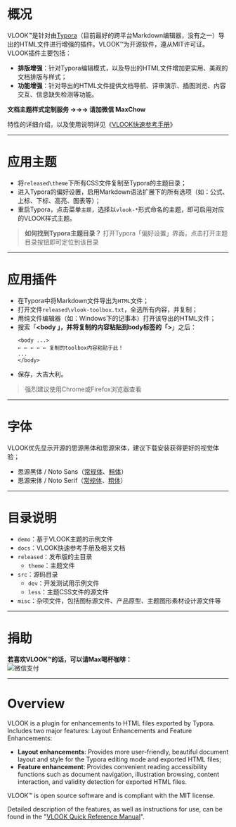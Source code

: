 # 概况

VLOOK™是针对由[Typora](https://www.typora.io)（目前最好的跨平台Markdown编辑器，没有之一）导出的HTML文件进行增强的插件。VLOOK™为开源软件，遵从MIT许可证。
VLOOK插件主要包括：

- **排版增强**：针对Typora编辑模式，以及导出的HTML文件增加更实用、美观的文档排版与样式；
- **功能增强**：针对导出的HTML文件提供文档导航、评审演示、插图浏览、内容交互、信息缺失检测等功能。

**文档主题样式定制服务 →→→ 请加微信 MaxChow**

特性的详细介绍，以及使用说明详见《[VLOOK快速参考手册](https://madmaxchow.github.io/VLOOK/index.html)》

---

# 应用主题

- 将`released\theme`下所有CSS文件复制至Typora的主题目录；
- 进入Typora的偏好设置，启用Markdown语法扩展下的所有选项（如：公式、上标、下标、高亮、图表等）；
- 重启Typora，点击菜单`主题`，选择以`vlook-*`形式命名的主题，即可启用对应的VLOOK样式主题。

> **如何找到Typora主题目录？**
> 打开Typora「偏好设置」界面，点击<kbd>打开主题目录</kbd>按钮即可定位到该目录

---

# 应用插件

- 在Typora中将Markdown文件导出为`HTML`文件；
- 打开文件`released\vlook-toolbox.txt`，全选所有内容，并复制；
- 用纯文件编辑器（如：Windows下的记事本）打开该导出的HTML文件；
- 搜索「**<body **」，并将复制的内容粘贴到body标签的「**>**」之后：
  ```
  <body ...>
  ← ← ← ← ← 复制的toolbox内容粘贴于此！
  ...
  </body>
  ```
+ 保存，大吉大利。

> 强烈建议使用Chrome或Firefox浏览器查看

---

# 字体

VLOOK优先显示开源的思源黑体和思源宋体，建议下载安装获得更好的视觉体验；

- 思源黑体 / Noto Sans（[常规体](https://github.com/googlefonts/noto-cjk/blob/master/NotoSansCJKsc-Regular.otf)、[粗体](https://github.com/googlefonts/noto-cjk/blob/master/NotoSansCJKsc-Bold.otf)）
- 思源宋体 / Noto Serif（[常规体](https://github.com/googlefonts/noto-cjk/blob/master/NotoSerifCJKsc-Regular.otf)、[粗体](https://github.com/googlefonts/noto-cjk/blob/master/NotoSerifCJKsc-Bold.otf)）

---

# 目录说明

- `demo`：基于VLOOK主题的示例文件
- `docs`：VLOOK快速参考手册及相关文档
- `released`：发布版的主目录
  - `theme`：主题文件
- `src`：源码目录
  - `dev`：开发测试用示例文件
  - `less`：主题CSS文件的源文件
- `misc`：杂项文件，包括图标源文件、产品原型、主题图形素材设计源文件等

---

# 捐助

**若喜欢VLOOK™的话，可以请Max喝杯咖啡：**<br>
![微信支付](https://ws1.sinaimg.cn/large/006tKfTcgy1fsmnridvyxj303y04mt94.jpg)

---

# Overview

VLOOK is a plugin for enhancements to HTML files exported by Typora. Includes two major features: Layout Enhancements and Feature Enhancements:

- **Layout enhancements**: Provides more user-friendly, beautiful document layout and style for the Typora editing mode and exported HTML files;
- **Feature enhancement**: Provides convenient reading accessibility functions such as document navigation, illustration browsing, content interaction, and validity detection for exported HTML files.

VLOOK™ is open source software and is compliant with the MIT license.

Detailed description of the features, as well as instructions for use, can be found in the "[VLOOK Quick Reference Manual](https://madmaxchow.github.io/VLOOK/index.html)".
